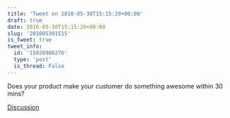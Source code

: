 ```yaml
---
title: 'Tweet on 2010-05-30T15:15:29+00:00'
draft: true
date: 2010-05-30T15:15:29+00:00
slug: '201005301515'
is_tweet: true
tweet_info:
  id: '15028986276'
  type: 'post'
  is_thread: False
---
```




Does your product make your customer do something awesome within 30 mins?

[Discussion](https://x.com/sytelus/status/15028986276)
